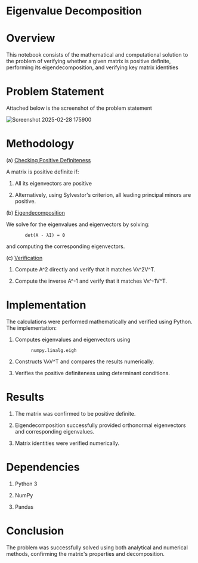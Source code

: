 # Eigenvalue Decomposition

# Overview

This notebook consists of the mathematical and computational solution to the problem of verifying whether a given matrix is positive definite, performing its eigendecomposition, and verifying key matrix identities

# Problem Statement

Attached below is the screenshot of the problem statement

![Screenshot 2025-02-28 175900](https://github.com/user-attachments/assets/8ca4f521-d79a-4190-bc1a-f9347af41a8b)

# Methodology

(a) <ins> Checking Positive Definiteness </ins>

A matrix is positive definite if:

1. All its eigenvectors are positive

2. Alternatively, using Sylvestor's criterion, all leading principal minors are positive.

(b) <ins> Eigendecomposition </ins>

We solve for the eigenvalues and eigenvectors by solving:

           det(A - λI) = 0

and computing the corresponding eigenvectors.

(c) <ins> Verification </ins>

1. Compute A^2 directly and verify that it matches Vʌ^2V^T.

2. Compute the inverse A^-1 and verify that it matches Vʌ^-1V^T.

# Implementation

The calculations were performed mathematically and verified using Python. The implementation:

1. Computes eigenvalues and eigenvectors using

             numpy.linalg.eigh

2. Constructs VʌV^T and compares the results numerically.

3. Verifies the positive definiteness using determinant conditions.

# Results

1. The matrix was confirmed to be positive definite.

2. Eigendecomposition successfully provided orthonormal eigenvectors and corresponding eigenvalues.

3. Matrix identities were verified numerically.

# Dependencies

1. Python 3

2. NumPy

3. Pandas

# Conclusion

The problem was successfully solved using both analytical and numerical methods, confirming the matrix's properties and decomposition.
